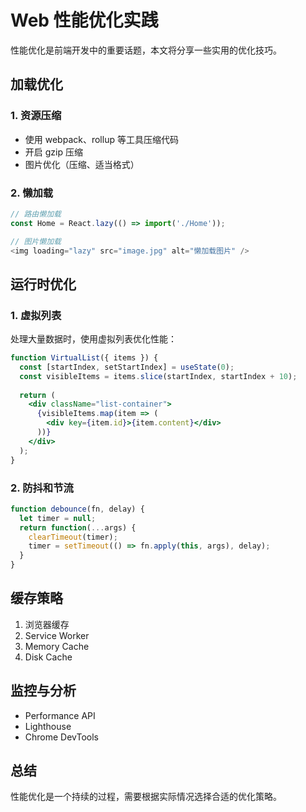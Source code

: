 # Web 性能优化实践

性能优化是前端开发中的重要话题，本文将分享一些实用的优化技巧。

## 加载优化

### 1. 资源压缩

- 使用 webpack、rollup 等工具压缩代码
- 开启 gzip 压缩
- 图片优化（压缩、适当格式）

### 2. 懒加载

```javascript
// 路由懒加载
const Home = React.lazy(() => import('./Home'));

// 图片懒加载
<img loading="lazy" src="image.jpg" alt="懒加载图片" />
```

## 运行时优化

### 1. 虚拟列表

处理大量数据时，使用虚拟列表优化性能：

```jsx
function VirtualList({ items }) {
  const [startIndex, setStartIndex] = useState(0);
  const visibleItems = items.slice(startIndex, startIndex + 10);
  
  return (
    <div className="list-container">
      {visibleItems.map(item => (
        <div key={item.id}>{item.content}</div>
      ))}
    </div>
  );
}
```

### 2. 防抖和节流

```javascript
function debounce(fn, delay) {
  let timer = null;
  return function(...args) {
    clearTimeout(timer);
    timer = setTimeout(() => fn.apply(this, args), delay);
  }
}
```

## 缓存策略

1. 浏览器缓存
2. Service Worker
3. Memory Cache
4. Disk Cache

## 监控与分析

- Performance API
- Lighthouse
- Chrome DevTools

## 总结

性能优化是一个持续的过程，需要根据实际情况选择合适的优化策略。
